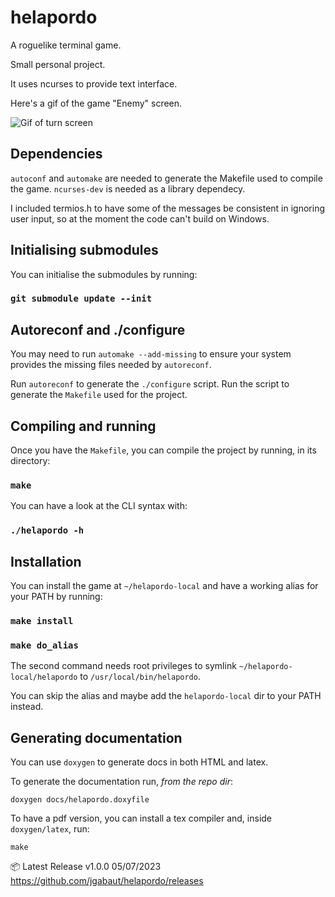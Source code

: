 # helapordo

  A roguelike terminal game.

  Small personal project.

  It uses ncurses to provide text interface.

  Here's a gif of the game "Enemy" screen.

  ![Gif of turn screen](https://media.giphy.com/media/v1.Y2lkPTc5MGI3NjExamM4YWk2ZmdnNWtjY2EzMDV6MHhvcWQxNzVvaTVhbHg3Zjdhb3Y0MiZlcD12MV9pbnRlcm5hbF9naWZfYnlfaWQmY3Q9Zw/n4yI1b7bChwaqe6b6u/giphy.gif)


## Dependencies

  `autoconf` and `automake` are needed to generate the Makefile used to compile the game.
  `ncurses-dev` is needed as a library dependecy.

  I included termios.h to have some of the messages be consistent in ignoring user input, so at the moment the code can't build on Windows.

## Initialising submodules

  You can initialise the submodules by running:
  ### `git submodule update --init`

## Autoreconf and ./configure

  You may need to run `automake --add-missing` to ensure your system provides the missing files needed by `autoreconf`.

  Run `autoreconf` to generate the `./configure` script. Run the script to generate the `Makefile` used for the project.

## Compiling and running

  Once you have the `Makefile`, you can compile the project by running, in its directory:

  ### `make`

  You can have a look at the CLI syntax with:

  ### `./helapordo -h`

## Installation

  You can install the game at `~/helapordo-local` and have a working alias for your PATH by running:

  ### `make install`
  ### `make do_alias`

  The second command needs root privileges to symlink `~/helapordo-local/helapordo` to `/usr/local/bin/helapordo`.

  You can skip the alias and maybe add the `helapordo-local` dir to your PATH instead.

## Generating documentation

  You can use `doxygen` to generate docs in both HTML and latex.

  To generate the documentation run, *from the repo dir*:

  ```
  doxygen docs/helapordo.doxyfile
  ```

  To have a pdf version, you can install a tex compiler and, inside `doxygen/latex`, run:
  ```
  make
  ```

  📦 Latest Release v1.0.0 05/07/2023
  https://github.com/jgabaut/helapordo/releases
